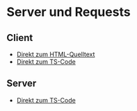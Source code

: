 # Server und Requests

## Client 
* [Direkt zum HTML-Quelltext](https://github.com/PhilippOesch/GIS-Beispiele-und-Musterloesungen/blob/main/Server_und_Requests/Client/index.html)
* [Direkt zum TS-Code](https://github.com/PhilippOesch/GIS-Beispiele-und-Musterloesungen/blob/main/Server_und_Requests/Client/client.ts)

## Server
* [Direkt zum TS-Code](https://github.com/PhilippOesch/GIS-Beispiele-und-Musterloesungen/blob/main/Server_und_Requests/Server/server.ts)
